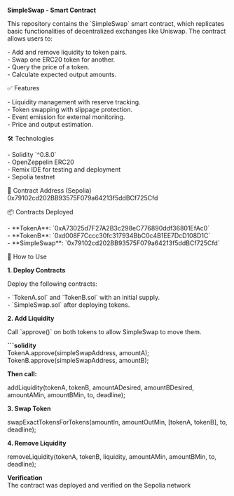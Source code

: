 **SimpleSwap \- Smart Contract**

This repository contains the \`SimpleSwap\` smart contract, which replicates basic functionalities of decentralized exchanges like Uniswap. The contract allows users to:

\- Add and remove liquidity to token pairs.  
\- Swap one ERC20 token for another.  
\- Query the price of a token.  
\- Calculate expected output amounts.

✅ Features

\- Liquidity management with reserve tracking.  
\- Token swapping with slippage protection.  
\- Event emission for external monitoring.  
\- Price and output estimation.

🛠️ Technologies

\- Solidity \`^0.8.0\`  
\- OpenZeppelin ERC20  
\- Remix IDE for testing and deployment  
\- Sepolia testnet

📄 Contract Address (Sepolia) 0x79102cd202BB93575F079a64213f5ddBCf725Cfd


📦 Contracts Deployed

\- \*\*TokenA\*\*: \`0xA73025d7F27A2B3c298eC776890ddf36801EfAc0\`  
\- \*\*TokenB\*\*: \`0xd008F7Cccc30fc317934BbC0c4B1EE7DcD108D1C\`  
\- \*\*SimpleSwap\*\*: \`0x79102cd202BB93575F079a64213f5ddBCf725Cfd\`

🚀 How to Use

**1\. Deploy Contracts**

Deploy the following contracts:

\- \`TokenA.sol\` and \`TokenB.sol\` with an initial supply.  
\- \`SimpleSwap.sol\` after deploying tokens.

**2\. Add Liquidity**

Call \`approve()\` on both tokens to allow SimpleSwap to move them.

**\`\`\`solidity**  
TokenA.approve(simpleSwapAddress, amountA);  
TokenB.approve(simpleSwapAddress, amountB);

**Then call:**

addLiquidity(tokenA, tokenB, amountADesired, amountBDesired, amountAMin, amountBMin, to, deadline);

**3\. Swap Token**

swapExactTokensForTokens(amountIn, amountOutMin, \[tokenA, tokenB\], to, deadline);

**4\. Remove Liquidity**

removeLiquidity(tokenA, tokenB, liquidity, amountAMin, amountBMin, to, deadline);

**Verification**  
The contract was deployed and verified on the Sepolia network

